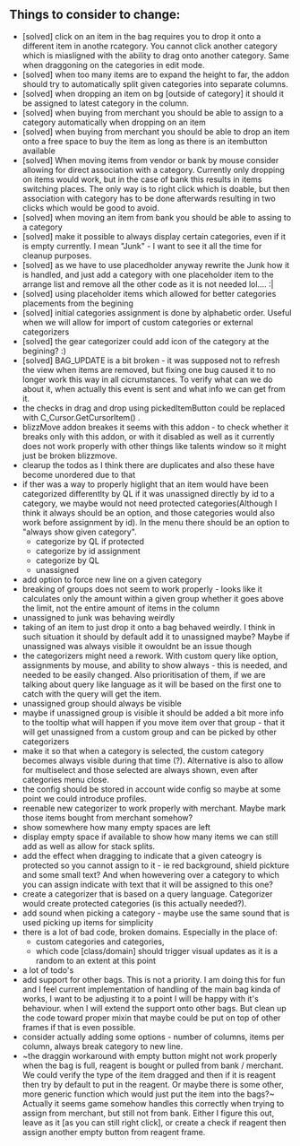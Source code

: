 ## Things to consider to change:

* [solved] click on an item in the bag requires you to drop it onto a different item in anothe rcategory. You cannot click another category which is miasligned with the ability to drag onto another category. Same when draggoning on the categories in edit mode.
* [solved] when too many items are to expand the height to far, the addon should try to automatically split given categories into separate columns.
* [solved] when dropping an item on bg [outside of category] it should it be assigned to latest category in the column.
* [solved] when buying from merchant you should be able to assign to a category automatically when dropping on an item 
* [solved] when buying from merchant you should be able to drop an item onto a free space to buy the item as long as there is an itembutton available
* [solved] When moving items from vendor or bank by mouse consider allowing for direct association with a category. Currently only dropping on items would work, but in the case of bank this results in items switching places. The only way is to right click which is doable, but then association with category has to be done afterwards resulting in two clicks which would be good to avoid.
* [solved] when moving an item from bank you should be able to assing to a category
* [solved] make it possible to always display certain categories, even if it is empty currently. I mean "Junk" - I want to see it all the time for cleanup purposes.
* [solved] as we have to use placedholder anyway rewrite the Junk how it is handled, and just add a category with one placeholder item to the arrange list and remove all the other code as it is not needed lol.... :|
* [solved] using placeholder items which allowed for better categories placements from the begining
* [solved] initial categories assignment is done by alphabetic order. Useful when we will allow for import of custom categories or external categorizers
* [solved] the gear categorizer could add icon of the category at the begining? :)
* [solved] BAG_UPDATE is a bit broken - it was supposed not to refresh the view when items are removed, but fixing one bug caused it to no longer work this way in all cicrumstances. To verify what can we do about it, when actually this event is sent and what info we can get from it.
* the checks in drag and drop using pickedItemButton could be replaced with  C_Cursor.GetCursorItem() .
* blizzMove addon breakes it seems with this addon - to check whether it breaks only with this addon, or with it disabled as well as it currently does not work properly with other things like talents window so it might just be broken blizzmove.
* clearup the todos as I think there are duplicates and also these have become unordered due to that
* if ther was a way to properly higlight that an item would have been categorized differentlty by QL if it was unassigned directly by id to a category, we maybe would not need protected categories(Although I think it always should be an option, and those categories would also work before assignment by id). In the menu there should be an option to "always show given category".
    * categorize by QL if protected
    * categorize by id assignment
    * categorize by QL
    * unassigned
* add option to force new line on a given category
* breaking of groups does not seem to work properly - looks like it calculates only the amount within a given group whether it goes above the limit, not the entire amount of items in the column
* unassigned to junk was behaving weirdly
* taking of an item to just drop it onto a bag behaved weirdly. I think in such situation it should by default add it to unassigned maybe? Maybe if unassigned was always visible it owouldnt be an issue though
* the categorizers might need a rework. With custom query like option, assignments by mouse, and ability to show always - this is needed, and needed to be easily changed. Also prioritisation of them, if we are talking about query like language as it will be based on the first one to catch with the query will get the item.
* unassigned group should always be visible
* maybe if unassigned group is visible it should be added a bit more info to the tooltip what will happen if you move item over that group - that it will get unassigned from a custom group and can be picked by other categorizers
* make it so that when a category is selected, the custom category becomes always visible during that time (?). Alternative is also to allow for multiselect and those selected are always shown, even after categories menu close.
* the config should be stored in account wide config so maybe at some point we could introduce profiles.
* reenable new categorizer to work properly with merchant. Maybe mark those items bought from merchant somehow?
* show somewhere how many empty spaces are left
* display empty space if available to show how many items we can still add as well as allow for stack splits.
* add the effect when dragging to indicate that a given cateogry is protected so you cannot assign to it - ie red background, shield pickture and some small text? And when howevering over a category to which you can assign indicate with text that it will be assigned to this one?
* create a categorizer that is based on a query language. Categorizer would create protected categories (is this actually needed?).
* add sound when picking a category - maybe use the same sound that is used picking up items for simplicity
* there is a lot of bad code, broken domains. Especially in the place of:
  * custom categories and categories,
  * which code [class/domain] should trigger visual updates as it is a random to an extent at this point
* a lot of todo's
* add support for other bags. This is not a priority. I am doing this for fun and I feel current implementation of handling of the main bag kinda of works, I want to be adjusting it to a point I will be happy with it's behaviour. when I will extend the support onto other bags. But clean up the code toward proper mixin that maybe could be put on top of other frames if that is even possible.
* consider actually adding some options - number of columns, items per column, always break category to new line.
* ~the draggin workaround with empty button might not work properly when the bag is full, reagent is bought or pulled from bank / merchant. We could verify the type of the item dragged and then if it is reagent then try by default to put in the reagent. Or maybe there is some other, more generic function which would just put the item into the bags?~ Actually it seems game somehow handles this correctly when trying to assign from merchant, but still not from bank. Either I figure this out, leave as it [as you can still right click], or create a check if reagent then assign another empty button from reagent frame.
